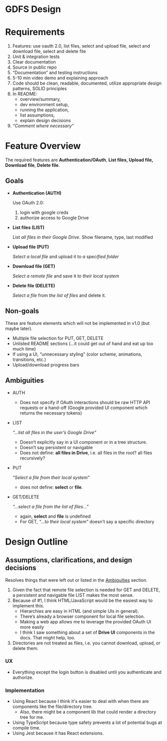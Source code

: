 # GDFS Design

# Requirements

1. Features: use oauth 2.0, list files, select and upload file, select and download file, select and delete file
2. Unit & integration tests
3. Clear documentation
4. Source in public repo
5. “Documentation” and testing instructions
6. 5-10 min video demo and explaining approach
7. Code should be clean, readable, documented, utilize appropriate design patterns, SOLID principles
8. In README:
    - overview/summary,
    - dev environment setup,
    - running the application,
    - list assumptions,
    - explain design decisions
9. *“Comment where necessary”*

# Feature Overview

The required features are **Authentication/OAuth**, **List files, Upload file, Download file**, **Delete file**.

## Goals

- **Authentication (AUTH)**

    Use OAuth 2.0:

    1. login with google creds
    2. authorize access to Google Drive
- **List files (LIST)**

    List *all files in their Google Drive*. Show filename, type, last modified

- **Upload file (PUT)**

    *Select a local file* and upload it to *a specified folder*

- **Download file (GET)**

    *Select a remote file* and save it *to their local system*

- **Delete file (DELETE)**

    *Select a file* from *the list of files* and delete it.


## Non-goals

These are feature elements which will not be implemented in v1.0 (but maybe later).

- Multiple file selection for PUT, GET, DELETE
- Unlisted README sections (…it could get out of hand and eat up too much time)
- If using a UI, “unnecessary styling” (color scheme, animations, transitions, etc.)
- Upload/download progress bars

## Ambiguities

- AUTH
    - Does not specify if OAuth interactions should be raw HTTP API requests or a hand-off (Google provided UI component which returns the necessary tokens)

- LIST

    *“…list all files in the user’s Google Drive”*

    - Doesn’t explicitly say in a UI component or in a tree structure.
    - Doesn’t say persistent or navigable
    - Does not define: **all files in Drive**, i.e. all files in the root? all files recursively?

- PUT

    *“Select a file from their local system”*

    - does not define: **select** or **file**.
- GET/DELETE

    *“…select a file from the list of files…”*

    - again, **select** and **file** is undefined
    - For GET, *“…to their local system”* doesn’t say a specific directory

# Design Outline

## Assumptions, clarifications, and design decisions

Resolves things that were left out or listed in the [Ambiguities](#ambiguities) section.

1. Given the fact that remote file selection is needed for GET and DELETE, a persistent and navigable file LIST makes the most sense.
2. Because of #1, I think HTML/JavaScript would be the easiest way to implement this.
    - Hierarchies are easy in HTML (and simple UIs in general).
    - There’s already a browser component for local file selection.
    - Making a web app allows me to leverage the provided OAuth UI more easily
    - I think I saw something about a set of **Drive UI** components in the docs. That might help, too.
3. Directories are not treated as files, i.e. you cannot download, upload, or delete them.

### UX

* Everything except the login button is disabled until you authenticate and authorize.

### Implementation

* Using React because I think it's easier to deal with when there are components like the file/directory tree.
  * Also, there might be a component lib that could render a directory tree for me.
* Using TypeScript because type safety prevents a lot of potential bugs at compile time.
* Using Jest because it has React extensions.

